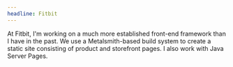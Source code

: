 ```yaml
---
headline: Fitbit
---
```

At Fitbit, I'm working on a much more established front-end framework than I have in the past. We use a Metalsmith-based build system to create a static site consisting of product and storefront pages. I also work with Java Server Pages.